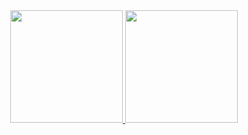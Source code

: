 <div align="center">
  <a href="https://github.com/SheltonFr">
  <img height="180em" src="https://github-readme-stats.vercel.app/api?username=SheltonFr&show_icons=true&theme=dracula&include_all_commits=true&count_private=true"/>
  <img height="180em" src="https://github-readme-stats.vercel.app/api/top-langs/?username=SheltonFr&layout=compact&langs_count=7&theme=dracula"/>
</div>

